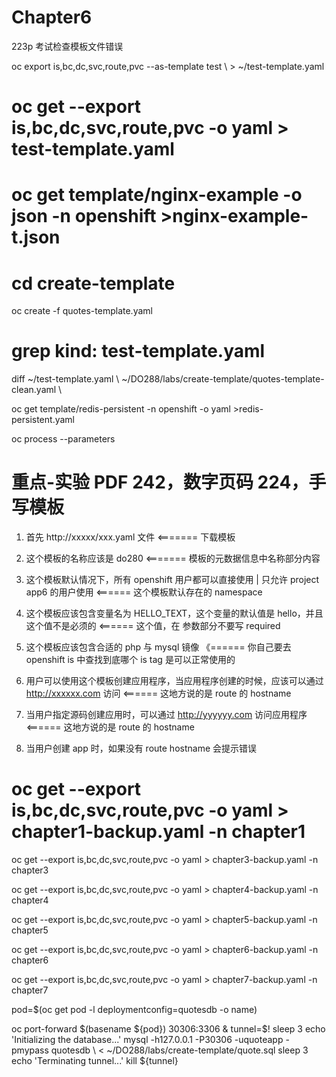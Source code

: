 # Chapter6
223p
考试检查模板文件错误

oc export is,bc,dc,svc,route,pvc --as-template test \    > ~/test-template.yaml

# oc get --export is,bc,dc,svc,route,pvc  -o yaml  > test-template.yaml

# oc get template/nginx-example -o json -n openshift >nginx-example-t.json

# cd create-template

oc create -f quotes-template.yaml 

# grep kind: test-template.yaml
  
diff ~/test-template.yaml \    ~/DO288/labs/create-template/quotes-template-clean.yaml \

 oc get template/redis-persistent -n openshift -o yaml >redis-persistent.yaml
 
 oc process --parameters 
  
# 重点-实验  PDF 242，数字页码 224，手写模板

1. 首先 http://xxxxx/xxx.yaml 文件        <======= 下载模板

2. 这个模板的名称应该是 do280             <======= 模板的元数据信息中名称部分内容

3. 这个模板默认情况下，所有 openshift 用户都可以直接使用 | 只允许 project app6 的用户使用    <====== 这个模板默认存在的 namespace

4. 这个模板应该包含变量名为 HELLO_TEXT，这个变量的默认值是 hello，并且这个值不是必须的       <====== 这个值，在 参数部分不要写 required

5. 这个模板应该包含合适的 php 与 mysql 镜像 《====== 你自己要去 openshift is 中查找到底哪个 is tag 是可以正常使用的

6. 用户可以使用这个模板创建应用程序，当应用程序创建的时候，应该可以通过 http://xxxxxx.com 访问 <====== 这地方说的是 route 的 hostname

7. 当用户指定源码创建应用时，可以通过 http://yyyyyy.com 访问应用程序 <====== 这地方说的是 route 的 hostname

8. 当用户创建 app 时，如果没有 route hostname 会提示错误




# oc get --export is,bc,dc,svc,route,pvc  -o yaml  > chapter1-backup.yaml -n chapter1

oc get --export is,bc,dc,svc,route,pvc  -o yaml  > chapter3-backup.yaml -n chapter3

oc get --export is,bc,dc,svc,route,pvc  -o yaml  > chapter4-backup.yaml -n chapter4

oc get --export is,bc,dc,svc,route,pvc  -o yaml  > chapter5-backup.yaml -n chapter5

oc get --export is,bc,dc,svc,route,pvc  -o yaml  > chapter6-backup.yaml -n chapter6

oc get --export is,bc,dc,svc,route,pvc  -o yaml  > chapter7-backup.yaml -n chapter7


pod=$(oc get pod -l deploymentconfig=quotesdb -o name) 

oc port-forward $(basename ${pod}) 30306:3306 & tunnel=$! sleep 3 echo 'Initializing the database...' mysql -h127.0.0.1 -P30306 -uquoteapp -pmypass quotesdb \    < ~/DO288/labs/create-template/quote.sql sleep 3 echo 'Terminating tunnel...' kill ${tunnel}